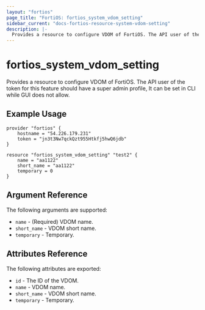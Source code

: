 ```yaml
---
layout: "fortios"
page_title: "FortiOS: fortios_system_vdom_setting"
sidebar_current: "docs-fortios-resource-system-vdom-setting"
description: |-
  Provides a resource to configure VDOM of FortiOS. The API user of the token for this feature should have a super admin profile, It can be set in CLI while GUI does not allow.
---
```


# fortios_system_vdom_setting
Provides a resource to configure VDOM of FortiOS. The API user of the token for this feature should have a super admin profile, It can be set in CLI while GUI does not allow.

## Example Usage
```hcl
provider "fortios" {
	hostname = "54.226.179.231"
	token = "jn3t3Nw7qckQzt955Htkfj5hwQ6jdb"	
}

resource "fortios_system_vdom_setting" "test2" {
	name = "aa1122"
	short_name = "aa1122"
	temporary = 0
}
```

## Argument Reference
The following arguments are supported:

* `name` - (Required) VDOM name.
* `short_name` - VDOM short name.
* `temporary` - Temporary.

## Attributes Reference
The following attributes are exported:

* `id` - The ID of the VDOM.
* `name` - VDOM name.
* `short_name` - VDOM short name.
* `temporary` - Temporary.


